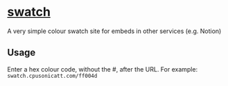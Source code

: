 # [swatch](https://hex.cpusonicatt.com)
A very simple colour swatch site for embeds in other services (e.g. Notion)

## Usage
Enter a hex colour code, without the #, after the URL. For example: `swatch.cpusonicatt.com/ff004d`
